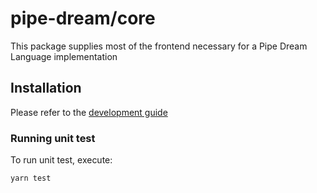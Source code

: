 # pipe-dream/core
This package supplies most of the frontend necessary for a Pipe Dream Language implementation

## Installation
Please refer to the [development guide](https://github.com/pipe-dream/docs/blob/master/README.md#pipe-dreamdocs)

### Running unit test

To run unit test, execute:
```
yarn test
```
